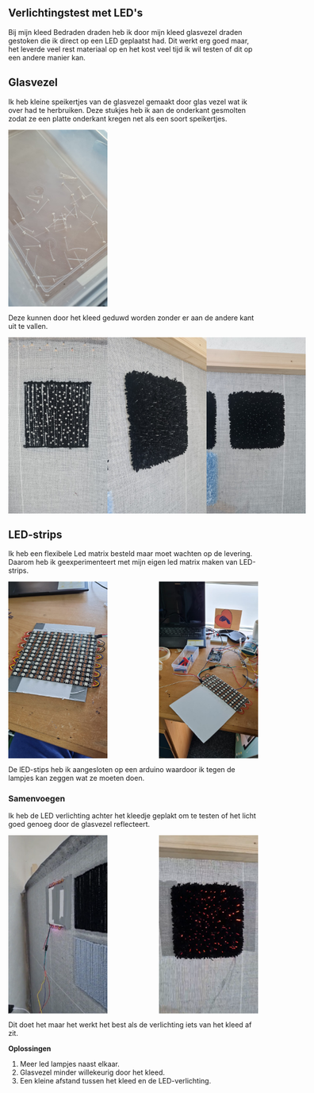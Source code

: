 ## Verlichtingstest met LED's
Bij mijn kleed Bedraden draden heb ik door mijn kleed glasvezel draden gestoken die ik direct op een LED geplaatst had. Dit werkt erg goed maar, het leverde veel rest materiaal op en het kost veel tijd ik wil testen of dit op een andere manier kan. 

## Glasvezel
Ik heb kleine speikertjes van de glasvezel gemaakt door glas vezel wat ik over had te herbruiken. Deze stukjes heb ik aan de onderkant gesmolten zodat ze een platte onderkant kregen net als een soort speikertjes. 

<div style="display: flex; justify-content: space-between;">
    <img src="../images/licht/glasvezelspijker1.jpg" alt="Afbeelding 1" width="200"/>
</div>

Deze kunnen door het kleed geduwd worden zonder er aan de andere kant uit te vallen. 

<div style="display: flex; justify-content: space-between;">
    <img src="../images/licht/glasvezel.jpg" alt="Afbeelding 1" width="200"/>
    <img src="../images/licht/glasvezel2.jpg" alt="Afbeelding 2" width="200"/>
    <img src="../images/licht/glasvezel3.jpg" alt="Afbeelding 3" width="200"/>
</div>

## LED-strips

Ik heb een flexibele Led matrix besteld maar moet wachten op de levering. Daarom heb ik geexperimenteert met mijn eigen led matrix maken van LED-strips. 

<div style="display: flex; justify-content: space-between;">
    <img src="../images/licht/matrixlicht.jpg" alt="Afbeelding 1" width="200"/>
    <img src="../images/licht/matrixlicht1.jpg" alt="Afbeelding 2" width="200"/>
</div>

De lED-stips heb ik aangesloten op een arduino waardoor ik tegen de lampjes kan zeggen wat ze moeten doen. 

### Samenvoegen

Ik heb de LED verlichting achter het kleedje geplakt om te testen of het licht goed genoeg door de glasvezel reflecteert. 

<div style="display: flex; justify-content: space-between;">
    <img src="../images/licht/matrixlicht2.png" alt="Afbeelding 1" width="200"/>
    <img src="../images/licht/matrixlicht3.png" alt="Afbeelding 2" width="200"/>
</div>

Dit doet het maar het werkt het best als de verlichting iets van het kleed af zit. 

**Oplossingen**
1. Meer led lampjes naast elkaar.
2. Glasvezel minder willekeurig door het kleed.
3. Een kleine afstand tussen het kleed en de LED-verlichting.